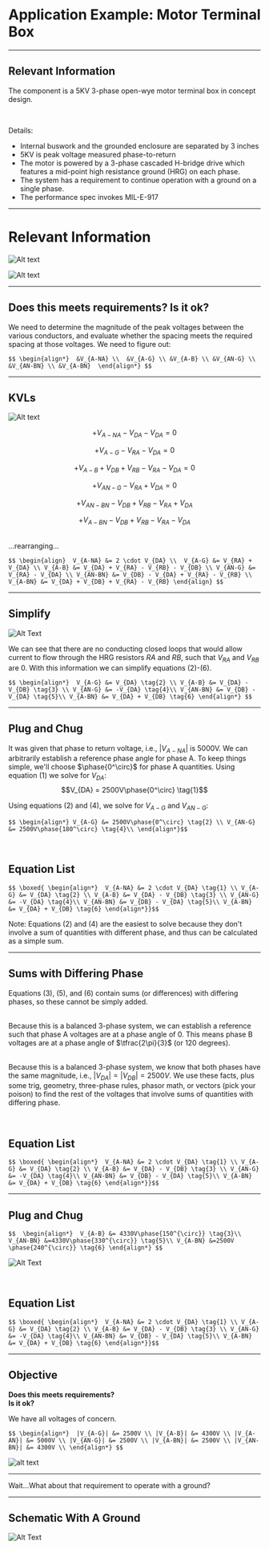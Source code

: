 
# Application Example: Motor Terminal Box

---

## Relevant Information

The component is a 5KV 3-phase open-wye motor terminal box in concept design.  

&nbsp;  

Details:
- Internal buswork and the grounded enclosure are separated by 3 inches
- 5KV is peak voltage measured phase-to-return
- The motor is powered by a 3-phase cascaded H-bridge drive which features a mid-point high resistance ground (HRG) on each phase.
- The system has a requirement to continue operation with a ground on a single phase.
- The performance spec invokes MIL-E-917

---

# Relevant Information

![Alt text](content/example-motor-schematic.png)

![Alt text](content/example-motor-arrangement.png)

---

## **Does this meets requirements?  Is it ok?**  


We need to determine the magnitude of the peak voltages between the various conductors, and evaluate whether the spacing meets the required spacing at those voltages.  We need to figure out:

`$$
\begin{align*} 
&V_{A-NA} \\ 
&V_{A-G} \\
&V_{A-B} \\
&V_{AN-G} \\
&V_{AN-BN} \\
&V_{A-BN} 
\end{align*} $$`

---


## KVLs

![Alt text](content/example-motor-KVLs.png)


$$ + V_{A-NA} - V_{DA} - V_{DA} = 0 \tag{1}$$  <!-- .element: style="color:blue"-->  

$$ +V_{A-G}-V_{RA}-V_{DA}=0 \tag{2}$$ <!-- .element: style="color:red"-->  

$$ +V_{A-B} +V_{DB} + V_{RB} - V_{RA} - V_{DA} = 0 \tag{3}$$ <!-- .element: style="color:green"-->  

$$ +V_{AN-G} - V_{RA} + V_{DA} = 0 \tag{4} $$ <!-- .element: style="color:darkorchid"-->  

$$ +V_{AN-BN} - V_{DB} + V_{RB} - V_{RA} + V_{DA} \tag{5} $$ <!-- .element: style="color:cyan"-->  

$$ +V_{A-BN} - V_{DB} + V_{RB} - V_{RA} - V_{DA} \tag{6} $$ <!-- .element: style="color:deeppink"-->  

&nbsp;  
...rearranging...  

`$$
\begin{align} 
V_{A-NA} &= 2 \cdot V_{DA} \\ 
V_{A-G} &= V_{RA} + V_{DA} \\
V_{A-B} &= V_{DA} + V_{RA} - V_{RB} - V_{DB} \\
V_{AN-G} &=  V_{RA} - V_{DA} \\
V_{AN-BN} &= V_{DB} - V_{DA} + V_{RA} - V_{RB} \\
V_{A-BN} &= V_{DA} + V_{DB} + V_{RA} - V_{RB}
\end{align} $$`

---

## Simplify

![Alt Text](content/example-motor-schematic.png)
  
We can see that there are no conducting closed loops that would allow current to flow through the HRG resistors $RA$ and $RB$, such that $V_{RA}$ and $V_{RB}$ are 0. With this information we can simplify  equations (2)-(6).  

`$$
\begin{align*} 
V_{A-G} &= V_{DA} \tag{2} \\
V_{A-B} &= V_{DA} - V_{DB} \tag{3} \\
V_{AN-G} &= -V_{DA} \tag{4}\\
V_{AN-BN} &= V_{DB} - V_{DA} \tag{5}\\
V_{A-BN} &= V_{DA} + V_{DB} \tag{6}
\end{align*} $$`

---

## Plug and Chug

It was given that phase to return voltage, i.e., $|V_{A-NA}|$ is 5000V. We can arbitrarily establish a reference phase angle for phase A.  To keep things simple, we'll choose $\phase{0^\circ}$ for phase A quantities. Using equation (1) we solve for $V_{DA}$:
$$V_{DA} = 2500V\phase{0^\circ} \tag{1}$$  

Using equations (2) and (4), we solve for $V_{A-G}$ and $V_{AN-G}$:

`$$
\begin{align*}
V_{A-G} &= 2500V\phase{0^\circ} \tag{2} \\
V_{AN-G} &= 2500V\phase{180^\circ} \tag{4}\\
\end{align*}$$`

&nbsp;  

## Equation List

`$$
\boxed{
\begin{align*} 
V_{A-NA} &= 2 \cdot V_{DA} \tag{1} \\
V_{A-G} &= V_{DA} \tag{2} \\
V_{A-B} &= V_{DA} - V_{DB} \tag{3} \\
V_{AN-G} &= -V_{DA} \tag{4}\\
V_{AN-BN} &= V_{DB} - V_{DA} \tag{5}\\
V_{A-BN} &= V_{DA} + V_{DB} \tag{6}
\end{align*}}$$`


Note: Equations (2) and (4) are the easiest to solve because they don't involve a sum of quantities with different phase, and thus can be calculated as a simple sum.

---

## Sums with Differing Phase

Equations (3), (5), and (6) contain sums (or differences) with differing phases, so these cannot be simply added.  
&nbsp;  

Because this is a balanced 3-phase system, we can establish a reference such that phase A voltages are at a phase angle of 0.  This means phase B voltages are at a phase angle of $\tfrac{2\pi}{3}$ (or 120 degrees).  
&nbsp;  

Because this is a balanced 3-phase system, we know that both phases have the same magnitude, i.e., $|V_{DA}|=|V_{DB}|=2500V$.  We use these facts, plus some trig, geometry, three-phase rules, phasor math, or vectors (pick your poison) to find the rest of the voltages that involve sums of quantities with differing phase.

&nbsp;  

## Equation List

`$$
\boxed{
\begin{align*} 
V_{A-NA} &= 2 \cdot V_{DA} \tag{1} \\
V_{A-G} &= V_{DA} \tag{2} \\
V_{A-B} &= V_{DA} - V_{DB} \tag{3} \\
V_{AN-G} &= -V_{DA} \tag{4}\\
V_{AN-BN} &= V_{DB} - V_{DA} \tag{5}\\
V_{A-BN} &= V_{DA} + V_{DB} \tag{6}
\end{align*}}$$`

---

## Plug and Chug


`$$ 
\begin{align*} 
V_{A-B} &= 4330V\phase{150^{\circ}} \tag{3}\\
V_{AN-BN} &=4330V\phase{330^{\circ}} \tag{5}\\
V_{A-BN} &=2500V \phase{240^{\circ}} \tag{6}
\end{align*} $$`

![Alt Text](content/example-motor-phasor-sums.png)

&nbsp;  

## Equation List

`$$
\boxed{
\begin{align*} 
V_{A-NA} &= 2 \cdot V_{DA} \tag{1} \\
V_{A-G} &= V_{DA} \tag{2} \\
V_{A-B} &= V_{DA} - V_{DB} \tag{3} \\
V_{AN-G} &= -V_{DA} \tag{4}\\
V_{AN-BN} &= V_{DB} - V_{DA} \tag{5}\\
V_{A-BN} &= V_{DA} + V_{DB} \tag{6}
\end{align*}}$$`

---

## Objective

**Does this meets requirements?**  
**Is it ok?**  
  
We have all voltages of concern.

`$$
\begin{align*} 
|V_{A-G}| &= 2500V \\
|V_{A-B}| &= 4300V \\
|V_{A-AN}| &= 5000V \\
|V_{AN-G}| &= 2500V \\
|V_{A-BN}| &= 2500V \\
|V_{AN-BN}| &= 4300V \\
\end{align*} $$`

![alt text](/content/mil-e-917-table-1.png)

---

Wait...What about that requirement to operate with a ground?

---

## Schematic With A Ground

![Alt Text](content/example-motor-schematic-with-ground.png)